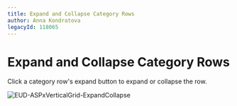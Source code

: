 ```yaml
---
title: Expand and Collapse Category Rows
author: Anna Kondratova
legacyId: 118065
---
```

# Expand and Collapse Category Rows
Click a category row's expand button to expand or collapse the row. 

![EUD-ASPxVerticalGrid-ExpandCollapse](../../images/img127029.png)